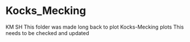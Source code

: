 # Kocks_Mecking
KM SH
This folder was made long back to plot Kocks-Mecking plots
This needs to be checked and updated
